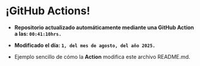 # ¡GitHub Actions!
* **Repositorio actualizado automáticamente mediante una GitHub Action a las: `00:41:10hrs.`**
* **Modificado el día: `1, del mes de agosto, del año 2025.`**

* Ejemplo sencillo de cómo la **Action** modifica este archivo README.md.

